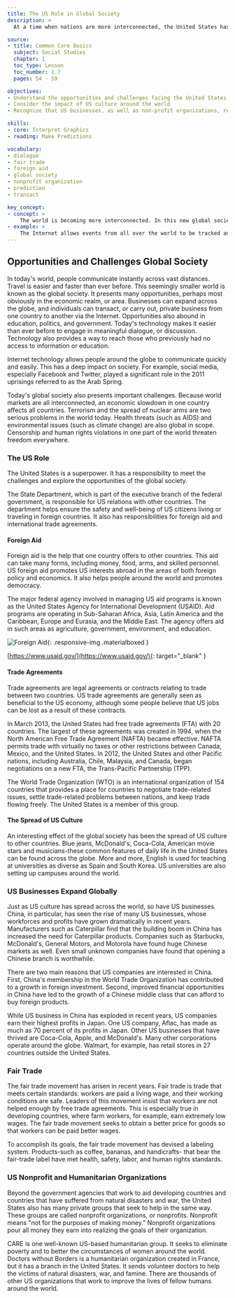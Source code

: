```yaml
---
title: The US Role in Global Society
description: >
  At a time when nations are more interconnected, the United States has a greater role in the global society because it is the world's only superpower. This role includes expanding businesses, spreading American culture, and providing aid to foreign countries.

source:
- title: Common Core Basics
  subject: Social Studies
  chapter: 1
  toc_type: Lesson
  toc_number: 1.7
  pages: 54 - 59

objectives:
- Understand the opportunities and challenges facing the United States in the global society
- Consider the impact of US culture around the world
- Recognize that US businesses, as well as non-profit organizations, reach beyond US borders

skills:
- core: Interpret Graphics
- reading: Make Predictions

vocabulary:
- dialogue
- fair trade
- foreign aid
- global society
- nonprofit organization
- prediction
- transact

key_concept:
- concept: >
    The world is becoming more interconnected. In this new global society, the United States bears heavy responsibilities but also looks forward to important opportunities.
- example: >
    The Internet allows events from all over the world to be tracked and ideas to be exchanged. Satellites enable news and cell-phone conversations to be broadcast over vast distances. Trade between countries is easier than ever before due to improved storage and transportation methods and new trade agreements. This global exchange of news. goods, ideas, and services has tightened the connections between the United States and other countries. The United States is a leader in this international community.
---
```

## Opportunities and Challenges Global Society

In today's world, people communicate instantly across vast distances. Travel is easier and faster than ever before. This seemingly smaller world is known as the global society. It presents many opportunities, perhaps most obviously in the economic realm, or area. Businesses can expand across the globe, and individuals can transact, or carry out, private business from one country to another via the Internet. Opportunities also abound in education, politics, and government. Today's technology makes it easier than ever before to engage in meaningful dialogue, or discussion. Technology also provides a way to reach those who previously had no access to information or education.

Internet technology allows people around the globe to communicate quickly and easily. This has a deep impact on society. For example, social media, especially Facebook and Twitter, played a significant role in the 2011 uprisings referred to as the Arab Spring.

Today's global society also presents important challenges. Because world markets are all interconnected, an economic slowdown in one country affects all countries. Terrorism and the spread of nuclear arms are two serious problems in the world today. Health threats (such as AIDS) and environmental issues (such as climate change) are also global in scope. Censorship and human rights violations in one part of the world threaten freedom everywhere.

### The US Role

The United States is a superpower. It has a responsibility to meet the challenges and explore the opportunities of the global society.

The State Department, which is part of the executive branch of the federal government, is responsible for US relations with other countries. The department helps ensure the safety and well-being of US citizens living or traveling in foreign countries. It also has responsibilities for foreign aid and international trade agreements.

#### Foreign Aid

Foreign aid is the help that one country offers to other countries. This aid can take many forms, including money, food, arms, and skilled personnel. US foreign aid promotes US interests abroad in the areas of both foreign policy and economics. It also helps people around the world and promotes democracy.

The major federal agency involved in managing US aid programs is known as the United States Agency for International Development (USAID). Aid programs are operating in Sub-Saharan Africa, Asia, Latin America and the Caribbean, Europe and Eurasia, and the Middle East. The agency offers aid in such areas as agriculture, government, environment, and education.

![Foreign Aid](.../img/usaid.jpg){: .responsive-img .materialboxed }

[https://www.usaid.gov/](https://www.usaid.gov/){: target="_blank" }

#### Trade Agreements

Trade agreements are legal agreements or contracts relating to trade between two countries. US trade agreements are generally seen as beneficial to the US economy, although some people believe that US jobs can be lost as a result of these contracts.

In March 2013, the United States had free trade agreements (FTA) with 20 countries. The largest of these agreements was created in 1994, when the North American  Free Trade Agreement (NAFTA) became effective. NAFTA permits trade with virtually no taxes or other restrictions between Canada, Mexico, and the United States. In 2012, the United States and other Pacific nations, including Australia, Chile, Malaysia, and Canada, began negotiations on a new FTA, the Trans-Pacific Partnership (TPP).

The World Trade Organization (WTO) is an international organization of 154 countries that provides a place for countries to negotiate trade-related issues, settle trade-related problems between nations, and keep trade flowing freely. The United States is a member of this group.

#### The Spread of US Culture

An interesting effect of the global society has been the spread of US culture to other countries. Blue jeans, McDonald's, Coca-Cola, American movie stars and musicians-these common features of daily life in the United States can be found across the globe. More and more, English is used for teaching at universities as diverse as Spain and South Korea. US universities are also setting up campuses around the world.

### US Businesses Expand Globally

Just as US culture has spread across the world, so have US businesses. China, in particular, has seen the rise of many US businesses, whose workforces and profits have grown dramatically in recent years. Manufacturers such as Caterpillar find that the building boom in China has increased the need for Caterpillar products. Companies such as Starbucks, McDonald's, General Motors, and Motorola have found huge Chinese markets as well. Even small unknown companies have found that opening a Chinese branch is worthwhile.

There are two main reasons that US companies are interested in China. First, China's membership in the World Trade Organization has contributed to a growth in foreign investment. Second, improved financial opportunities in China have led to the growth of a Chinese middle class that can afford to buy foreign products.

While US business in China has exploded in recent years, US companies earn their highest profits in Japan. One US company, Aflac, has made as much as 70 percent of its profits in Japan. Other US businesses that have thrived are Coca-Cola, Apple, and McDonald's. Many other corporations operate around the globe. Walmart, for example, has retail stores in 27 countries outside the United States.

### Fair Trade

The fair trade movement has arisen in recent years. Fair trade is trade that meets certain standards: workers are paid a living wage, and their working conditions are safe. Leaders of this movement insist that workers are not helped enough by free trade agreements. This is especially true in developing countries, where farm workers, for example, earn extremely low wages. The fair trade movement seeks to obtain a better price for goods so that workers can be paid better wages.

To accomplish its goals, the fair trade movement has devised a labeling system. Products-such as coffee, bananas, and handicrafts- that bear the fair-trade label have met health, safety, labor, and human rights standards.

### US Nonprofit and Humanitarian Organizations

Beyond the government agencies that work to aid developing countries and countries that have suffered from natural disasters and war, the United States also has many private groups that seek to help in the same way. These groups are called nonprofit organizations, or nonprofits. Nonprofit means "not for the purposes of making money." Nonprofit organizations pour all money they earn into realizing the goals of their organization.

CARE is one well-known US-based humanitarian group. It seeks to eliminate poverty and to better the circumstances of women around the world. Doctors without Borders is a humanitarian organization created in France, but it has a branch in the United States. It sends volunteer doctors to help the victims of natural disasters, war, and famine. There are thousands of other US organizations that work to improve the lives of fellow humans around the world.